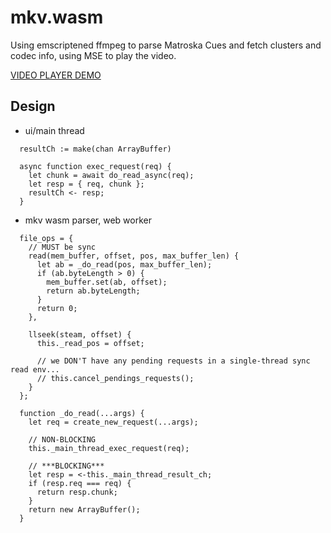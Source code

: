# mkv.wasm

Using emscriptened ffmpeg to parse Matroska Cues and fetch clusters and codec info,
using MSE to play the video.

[VIDEO PLAYER DEMO](https://mkv-wasm.pages.dev/player)

## Design

- ui/main thread
```
  resultCh := make(chan ArrayBuffer)

  async function exec_request(req) {
    let chunk = await do_read_async(req);
    let resp = { req, chunk };
    resultCh <- resp;
  }
```

- mkv wasm parser, web worker
```
  file_ops = {
    // MUST be sync
    read(mem_buffer, offset, pos, max_buffer_len) {
      let ab = _do_read(pos, max_buffer_len);
      if (ab.byteLength > 0) {
        mem_buffer.set(ab, offset);
        return ab.byteLength;
      }
      return 0;
    },

    llseek(steam, offset) {
      this._read_pos = offset;

      // we DON'T have any pending requests in a single-thread sync read env...
      // this.cancel_pendings_requests();
    }
  };

  function _do_read(...args) {
    let req = create_new_request(...args);

    // NON-BLOCKING
    this._main_thread_exec_request(req);
    
    // ***BLOCKING***
    let resp = <-this._main_thread_result_ch;
    if (resp.req === req) {
      return resp.chunk;
    }
    return new ArrayBuffer();
  }
```
